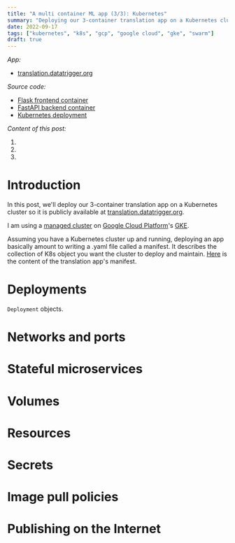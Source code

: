 ```yaml
---
title: "A multi container ML app (3/3): Kubernetes"
summary: "Deploying our 3-container translation app on a Kubernetes cluster to get scalability and resilience."
date: 2022-09-17
tags: ["kubernetes", "k8s", "gcp", "google cloud", "gke", "swarm"]
draft: true
---
```


*App:*

* [translation.datatrigger.org](translation.datatrigger.org)

*Source code:*
* [Flask frontend container](https://github.com/datatrigger/unlimited_translation-frontend-swarm)
* [FastAPI backend container](https://github.com/datatrigger/unlimited_translation-backend)
* [Kubernetes deployment](https://github.com/datatrigger/unlimited-translation_kubernetes)

*Content of this post:*
1) [](#)
2) [](#)
3) [](#)

# Introduction

In this post, we'll deploy our 3-container translation app on a Kubernetes cluster so it is publicly available at [translation.datatrigger.org](translation.datatrigger.org).

I am using a [managed cluster](https://cloud.google.com/kubernetes-engine/docs/concepts/autopilot-overview?authuser=3) on [Google Cloud Platform](https://cloud.google.com/)'s [GKE](https://cloud.google.com/kubernetes-engine).

Assuming you have a Kubernetes cluster up and running, deploying an app basically amount to writing a .yaml file called a manifest. It describes the collection of K8s object you want the cluster to deploy and maintain. [Here](https://github.com/datatrigger/unlimited-translation_kubernetes/blob/main/unlimited-translation-k8s.yaml) is the content of the translation app's manifest.

# Deployments

```Deployment``` objects. 

# Networks and ports

# Stateful microservices

# Volumes

# Resources

# Secrets

# Image pull policies

# Publishing on the Internet


